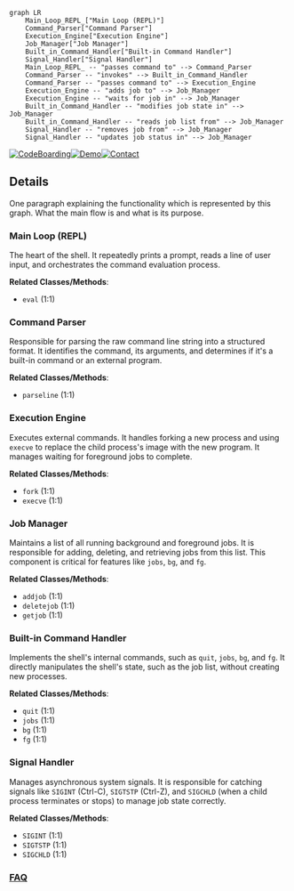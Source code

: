 ```mermaid
graph LR
    Main_Loop_REPL_["Main Loop (REPL)"]
    Command_Parser["Command Parser"]
    Execution_Engine["Execution Engine"]
    Job_Manager["Job Manager"]
    Built_in_Command_Handler["Built-in Command Handler"]
    Signal_Handler["Signal Handler"]
    Main_Loop_REPL_ -- "passes command to" --> Command_Parser
    Command_Parser -- "invokes" --> Built_in_Command_Handler
    Command_Parser -- "passes command to" --> Execution_Engine
    Execution_Engine -- "adds job to" --> Job_Manager
    Execution_Engine -- "waits for job in" --> Job_Manager
    Built_in_Command_Handler -- "modifies job state in" --> Job_Manager
    Built_in_Command_Handler -- "reads job list from" --> Job_Manager
    Signal_Handler -- "removes job from" --> Job_Manager
    Signal_Handler -- "updates job status in" --> Job_Manager
```

[![CodeBoarding](https://img.shields.io/badge/Generated%20by-CodeBoarding-9cf?style=flat-square)](https://github.com/CodeBoarding/CodeBoarding)[![Demo](https://img.shields.io/badge/Try%20our-Demo-blue?style=flat-square)](https://www.codeboarding.org/demo)[![Contact](https://img.shields.io/badge/Contact%20us%20-%20contact@codeboarding.org-lightgrey?style=flat-square)](mailto:contact@codeboarding.org)

## Details

One paragraph explaining the functionality which is represented by this graph. What the main flow is and what is its purpose.

### Main Loop (REPL)
The heart of the shell. It repeatedly prints a prompt, reads a line of user input, and orchestrates the command evaluation process.


**Related Classes/Methods**:

- `eval` (1:1)


### Command Parser
Responsible for parsing the raw command line string into a structured format. It identifies the command, its arguments, and determines if it's a built-in command or an external program.


**Related Classes/Methods**:

- `parseline` (1:1)


### Execution Engine
Executes external commands. It handles forking a new process and using `execve` to replace the child process's image with the new program. It manages waiting for foreground jobs to complete.


**Related Classes/Methods**:

- `fork` (1:1)
- `execve` (1:1)


### Job Manager
Maintains a list of all running background and foreground jobs. It is responsible for adding, deleting, and retrieving jobs from this list. This component is critical for features like `jobs`, `bg`, and `fg`.


**Related Classes/Methods**:

- `addjob` (1:1)
- `deletejob` (1:1)
- `getjob` (1:1)


### Built-in Command Handler
Implements the shell's internal commands, such as `quit`, `jobs`, `bg`, and `fg`. It directly manipulates the shell's state, such as the job list, without creating new processes.


**Related Classes/Methods**:

- `quit` (1:1)
- `jobs` (1:1)
- `bg` (1:1)
- `fg` (1:1)


### Signal Handler
Manages asynchronous system signals. It is responsible for catching signals like `SIGINT` (Ctrl-C), `SIGTSTP` (Ctrl-Z), and `SIGCHLD` (when a child process terminates or stops) to manage job state correctly.


**Related Classes/Methods**:

- `SIGINT` (1:1)
- `SIGTSTP` (1:1)
- `SIGCHLD` (1:1)




### [FAQ](https://github.com/CodeBoarding/GeneratedOnBoardings/tree/main?tab=readme-ov-file#faq)
